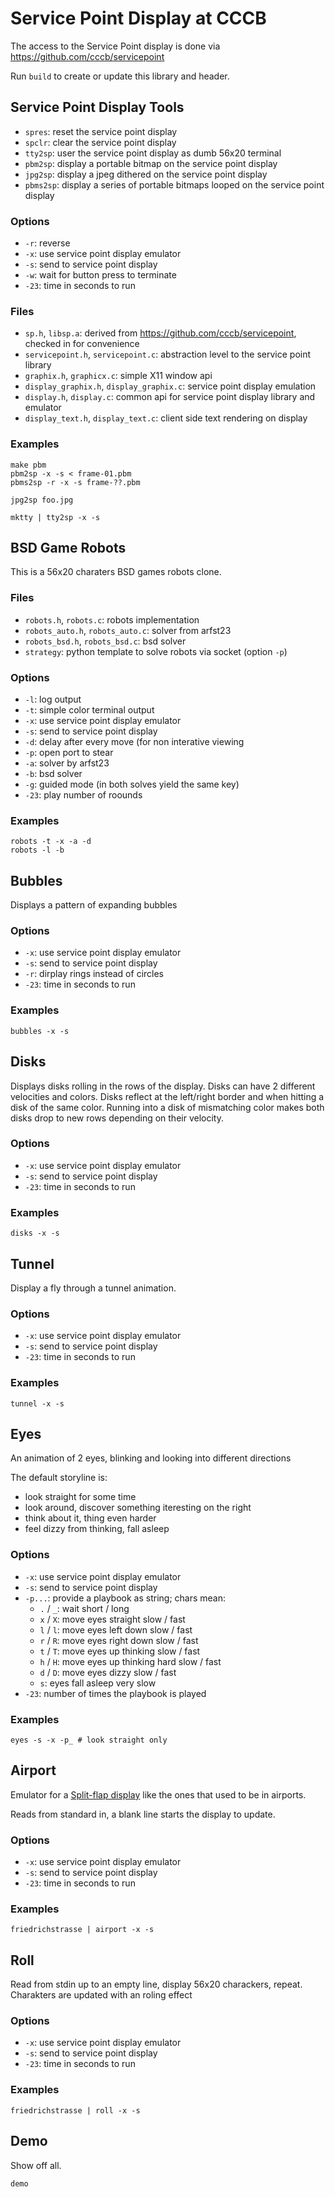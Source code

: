 # Service Point Display at CCCB

The access to the Service Point display is done via https://github.com/cccb/servicepoint

Run `build` to create or update this library and header.

## Service Point Display Tools

  - `spres`: reset the service point display
  - `spclr`: clear the service point display
  - `tty2sp`: user the service point display as dumb 56x20 terminal
  - `pbm2sp`: display a portable bitmap on the service point display
  - `jpg2sp`: display a jpeg dithered on the service point display
  - `pbms2sp`: display a series of portable bitmaps looped on the service point display

### Options

  - `-r`: reverse
  - `-x`: use service point display emulator
  - `-s`: send to service point display
  - `-w`: wait for button press to terminate
  - `-23`: time in seconds to run

### Files

  - `sp.h`, `libsp.a`: derived from https://github.com/cccb/servicepoint, checked in for convenience
  - `servicepoint.h`, `servicepoint.c`: abstraction level to the service point library
  - `graphix.h`, `graphicx.c`: simple X11 window api
  - `display_graphix.h`, `display_graphix.c`: service point display emulation
  - `display.h`, `display.c`: common api for service point display library and emulator
  - `display_text.h`, `display_text.c`: client side text rendering on display

### Examples

    make pbm
    pbm2sp -x -s < frame-01.pbm
    pbms2sp -r -x -s frame-??.pbm

    jpg2sp foo.jpg

    mktty | tty2sp -x -s

## BSD Game Robots

This is a 56x20 charaters BSD games robots clone.

### Files

  - `robots.h`, `robots.c`: robots implementation
  - `robots_auto.h`, `robots_auto.c`: solver from arfst23
  - `robots_bsd.h`, `robots_bsd.c`: bsd solver
  - `strategy`: python template to solve robots via socket (option `-p`)

### Options

  - `-l`: log output
  - `-t`: simple color terminal output
  - `-x`: use service point display emulator
  - `-s`: send to service point display
  - `-d`: delay after every move (for non interative viewing
  - `-p`: open port to stear
  - `-a`: solver by arfst23
  - `-b`: bsd solver
  - `-g`: guided mode (in both solves yield the same key)
  - `-23`: play number of roounds

### Examples

    robots -t -x -a -d
    robots -l -b

## Bubbles

Displays a pattern of expanding bubbles

### Options

  - `-x`: use service point display emulator
  - `-s`: send to service point display
  - `-r`: dirplay rings instead of circles
  - `-23`: time in seconds to run

### Examples

    bubbles -x -s

## Disks

Displays disks rolling in the rows of the display.  Disks can have 2 different
velocities and colors.  Disks reflect at the left/right border and when hitting
a disk of the same color.  Running into a disk of mismatching color makes both
disks drop to new rows depending on their velocity.

### Options

  - `-x`: use service point display emulator
  - `-s`: send to service point display
  - `-23`: time in seconds to run

### Examples

    disks -x -s

## Tunnel

Display a fly through a tunnel animation.

### Options

  - `-x`: use service point display emulator
  - `-s`: send to service point display
  - `-23`: time in seconds to run

### Examples

    tunnel -x -s

## Eyes

An animation of 2 eyes, blinking and looking into different directions

The default storyline is:
  - look straight for some time
  - look around, discover something iteresting on the right
  - think about it, thing even harder
  - feel dizzy from thinking, fall asleep

### Options

  - `-x`: use service point display emulator
  - `-s`: send to service point display
  - `-p...`: provide a playbook as string; chars mean:
    - `.` / `_`: wait short / long
    - `x` / `X`: move eyes straight slow / fast
    - `l` / `l`: move eyes left down slow / fast
    - `r` / `R`: move eyes right down slow / fast
    - `t` / `T`: move eyes up thinking slow / fast
    - `h` / `H`: move eyes up thinking hard slow / fast
    - `d` / `D`: move eyes dizzy slow / fast
    - `s`: eyes fall asleep very slow 
  - `-23`: number of times the playbook is played

### Examples

    eyes -s -x -p_ # look straight only

## Airport

Emulator for a [Split-flap display](https://en.wikipedia.org/wiki/Split-flap_display)
like the ones that used to be in airports.

Reads from standard in, a blank line starts the display to update.

### Options

  - `-x`: use service point display emulator
  - `-s`: send to service point display
  - `-23`: time in seconds to run

### Examples

    friedrichstrasse | airport -x -s

## Roll

Read from stdin up to an empty line, display 56x20 charackers, repeat.
Charakters are updated with an roling effect

### Options

  - `-x`: use service point display emulator
  - `-s`: send to service point display
  - `-23`: time in seconds to run

### Examples

    friedrichstrasse | roll -x -s

## Demo

Show off all.

    demo

